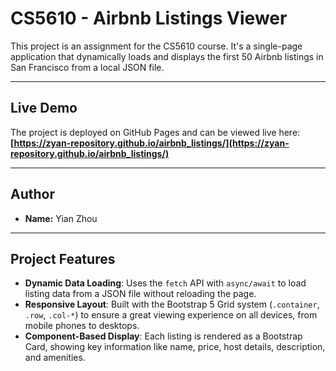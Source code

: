 # CS5610 - Airbnb Listings Viewer

This project is an assignment for the CS5610 course. It's a single-page application that dynamically loads and displays the first 50 Airbnb listings in San Francisco from a local JSON file.

---

##  Live Demo

The project is deployed on GitHub Pages and can be viewed live here:
**[https://zyan-repository.github.io/airbnb_listings/](https://zyan-repository.github.io/airbnb_listings/)**

---

##  Author

* **Name:** Yian Zhou

---

##  Project Features

* **Dynamic Data Loading**: Uses the `fetch` API with `async/await` to load listing data from a JSON file without reloading the page.
* **Responsive Layout**: Built with the Bootstrap 5 Grid system (`.container`, `.row`, `.col-*`) to ensure a great viewing experience on all devices, from mobile phones to desktops.
* **Component-Based Display**: Each listing is rendered as a Bootstrap Card, showing key information like name, price, host details, description, and amenities.
